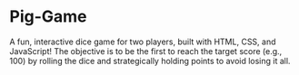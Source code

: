# Pig-Game
A fun, interactive dice game for two players, built with HTML, CSS, and JavaScript! The objective is to be the first to reach the target score (e.g., 100) by rolling the dice and strategically holding points to avoid losing it all.
